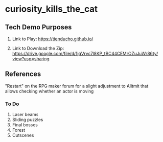 # curiosity_kills_the_cat

## Tech Demo Purposes

1. Link to Play: https://tienducho.github.io/

2. Link to Download the Zip: https://drive.google.com/file/d/1jqVrvc7l8KP_tBC44CEMrOZuJuWr86ty/view?usp=sharing

## References

"Restart" on the RPG maker forum for a slight adjustment to Alitmit that allows checking whether an actor is moving

### To Do

1. Laser beams
2. Sliding puzzles
3. Final bosses
4. Forest
5. Cutscenes
